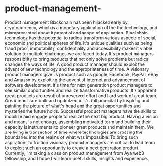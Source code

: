 # product-management-
Product management
Blockchain has been hijacked early 
by cryptocurrency, which is a monetary 
application of the the technology, 
and misrepresented about it potential 
and scope of application. Blockchain 
technology has the potential to radical 
transform various aspects of social, 
economic and political spheres of life. 
It's unique qualities such as being 
fraud proof, immutability, confidentiality
and accessibility makes it viable 
solution to multiple challenges we 
are faced today. It's product managers 
responsibility to bring products that 
not only solve problems but radical 
changes the ways of life. A good 
product manager should exploit the 
advent of new technology and the 
appropriateness of time. A visionary 
product managers give us product such 
as google, Facebook, PayPal, eBay and 
Amazon by exploiting the advent of 
internet and advancement of software 
development. It's time for next 
generation product managers to see 
similar opportunities and realize 
transformative products. It's apparent 
great products are result of unreserved 
effort and hard work of great team. 
Great teams are built and optimized 
to it's full potential by inspiring 
and painting the picture of what's 
head and the great opportunities and 
mysteries the future holds. Successful 
product managers have the skills to 
mobilize and engage people to realize 
the next big product. Having a vision 
and means is not enough, assembling 
motivated team and building their 
capacity is instrumental to pioneer 
great products and maintain them. 
We are living in transection of time 
where technologies are crossing the 
boundaries into the realms of what was 
impossible. To bring such aspirations 
to fruition visionary product managers 
are critical to lead team to exploit 
such an opportunity to create a next 
generation product. Currently, I'm 
taking a class on product management 
from Aya web3 fellowship, and I hope 
I will learn useful skills, insights 
and experience.
